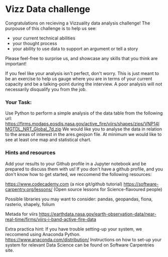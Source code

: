 # Vizz Data challenge

Congratulations on recieving a Vizzuality data analysis challenge!
The purpouse of this challenge is to help us see:
* your current technical abilities
* your thought process
* your ability to use data to support an argument or tell a story

Please feel-free to surprise us, and showcase any skills that you think are important!

If you feel like your analysis isn't perfect, don't worry. This is just
meant to be an exercise to help us gauge where you are in terms of your current capacity
and be a talking-point during the interview. A poor analysis will not necessarily
disqualify you from the job.

### Your Task:
Use Python to perform a simple analysis of the data table from the following url:
https://firms.modaps.eosdis.nasa.gov/active_fire/viirs/shapes/zips/VNP14IMGTDL_NRT_Global_7d.zip
We would like you to analyse the data in relation to the areas of interest in the ares.geojson file.
At minimum we would like to see at least one map and statistical chart.

### Hints and resources

Add your results to your Github profile in a Jupyter notebook and be prepared to discuss them with us!
If you don't have a github profile, and you don't know how to get started, we reccomend the following resources:

https://www.codecademy.com  (a nice git/github tutorial)
https://software-carpentry.org/lessons/ (Open source lessons for Science-flavoured people)


Possible libraries you may want to consider: pandas, geopandas, fiona, rasterio, shapely, folium

Metada for viirs
https://earthdata.nasa.gov/earth-observation-data/near-real-time/firms/viirs-i-band-active-fire-data

Extra practica hint:
If you have trouble setting-up your system, we reccomend using Anaconda Python.
https://www.anaconda.com/distribution/
Instructions on how to set-up your system for relevant Data Science can be found on Software Carpentries site.
